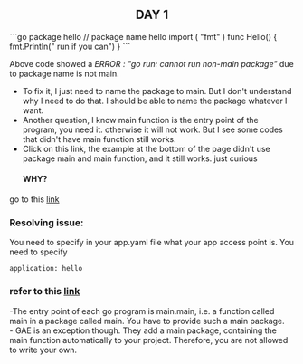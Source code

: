 <p>
  <h2 align="center"> DAY 1</h2></p>
```go
    package hello  // package name hello   
    import (
        "fmt"
    )
    func Hello() {
        fmt.Println(" run if you can")
    }
```

Above code showed a *ERROR : "go run: cannot run non-main package"* due to package name is not main.

- To fix it, I just need to name the package to main. But I don't understand why I need to do that. I should be able to name the package whatever I want.
- Another question, I know main function is the entry point of the program, you need it. otherwise it will not work. But I see some codes that didn't have main function still works.
- Click on this link, the example at the bottom of the page didn't use package main and main function, and it still works. just curious <h4>WHY?</h4>

go to this [link](https://developers.google.com/appengine/docs/go/gettingstarted/usingdatastore)</p>



### Resolving issue: 
</p>
You need to specify in your app.yaml file what your app access point is. You need to specify

    application: hello
       
### refer to this [link](https://cloud.google.com/appengine/docs/standard/go/quickstart)
<p>
 -The entry point of each go program is main.main, i.e. a function called main in a package called main. You have to provide such a main package. <br>
 - GAE is an exception though. They add a main package, containing the main function automatically to your project. Therefore, you are not allowed to write your own.
</p>











